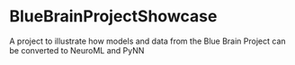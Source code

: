 BlueBrainProjectShowcase
========================

A project to illustrate how models and data from the Blue Brain Project can be converted to NeuroML and PyNN
